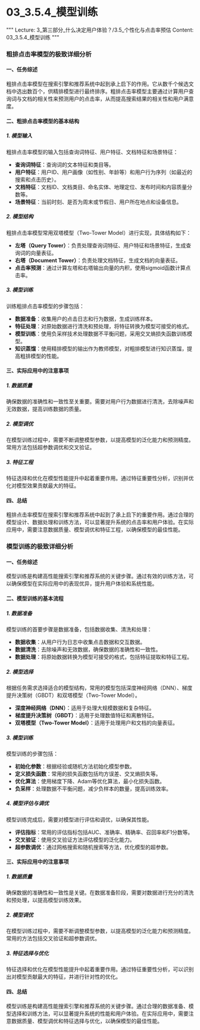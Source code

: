 # 03_3.5.4_模型训练

"""
Lecture: 3_第三部分_什么决定用户体验？/3.5_个性化与点击率预估
Content: 03_3.5.4_模型训练
"""

### 粗排点击率模型的极致详细分析

#### 一、任务综述
粗排点击率模型在搜索引擎和推荐系统中起到承上启下的作用。它从数千个候选文档中选出数百个，供精排模型进行最终排序。粗排点击率模型主要通过计算用户查询词与文档的相关性来预测用户的点击率，从而提高搜索结果的相关性和用户满意度。

#### 二、粗排点击率模型的基本结构

##### 1. 模型输入
粗排点击率模型的输入包括查询词特征、用户特征、文档特征和场景特征：
- **查询词特征**：查询词的文本特征和类目等。
- **用户特征**：用户ID、用户画像（如性别、年龄等）和用户行为序列（如最近的搜索和点击历史）。
- **文档特征**：文档ID、文档类目、命名实体、地理定位、发布时间和内容质量分数等。
- **场景特征**：当前时刻、是否为周末或节假日、用户所在地点和设备信息。

##### 2. 模型结构
粗排点击率模型常用双塔模型（Two-Tower Model）进行实现，具体结构如下：
- **左塔（Query Tower）**：负责处理查询词特征、用户特征和场景特征，生成查询词的向量表征。
- **右塔（Document Tower）**：负责处理文档特征，生成文档的向量表征。
- **点击率预测**：通过计算左塔和右塔输出向量的内积，使用sigmoid函数计算点击率。

##### 3. 模型训练
训练粗排点击率模型的步骤包括：
- **数据准备**：收集用户的点击日志和行为数据，生成训练样本。
- **特征处理**：对原始数据进行清洗和预处理，将特征转换为模型可接受的格式。
- **模型训练**：使用负采样技术处理数据不平衡问题，采用交叉熵损失函数训练模型。
- **知识蒸馏**：使用精排模型的输出作为教师模型，对粗排模型进行知识蒸馏，提高粗排模型的性能。

#### 三、实际应用中的注意事项

##### 1. 数据质量
确保数据的准确性和一致性至关重要。需要对用户行为数据进行清洗，去除噪声和无效数据，提高训练数据的质量。

##### 2. 模型调优
在模型训练过程中，需要不断调整模型参数，以提高模型的泛化能力和预测精度。常用方法包括超参数调优和交叉验证。

##### 3. 特征工程
特征选择和优化在模型性能提升中起着重要作用。通过特征重要性分析，识别并优化对模型效果贡献最大的特征。

#### 四、总结
粗排点击率模型在搜索引擎和推荐系统中起到了承上启下的重要作用。通过合理的模型设计、数据处理和训练方法，可以显著提升系统的点击率和用户体验。在实际应用中，需要注意数据质量、模型调优和特征工程，以确保模型的最佳性能。

### 模型训练的极致详细分析

#### 一、任务综述
模型训练是构建高性能搜索引擎和推荐系统的关键步骤。通过有效的训练方法，可以确保模型在实际应用中的表现优异，提升用户体验和系统性能。

#### 二、模型训练的基本流程

##### 1. 数据准备
模型训练的首要步骤是数据准备，包括数据收集、清洗和处理：
- **数据收集**：从用户行为日志中收集点击数据和交互数据。
- **数据清洗**：去除噪声和无效数据，确保数据的准确性和一致性。
- **数据处理**：将原始数据转换为模型可接受的格式，包括特征提取和特征工程。

##### 2. 模型选择
根据任务需求选择适合的模型结构，常用的模型包括深度神经网络（DNN）、梯度提升决策树（GBDT）和双塔模型（Two-Tower Model）。
- **深度神经网络（DNN）**：适用于处理大规模数据和复杂特征。
- **梯度提升决策树（GBDT）**：适用于处理数值特征和离散特征。
- **双塔模型（Two-Tower Model）**：适用于处理用户和文档的向量表征。

##### 3. 模型训练
模型训练的步骤包括：
- **初始化参数**：根据经验或随机方法初始化模型参数。
- **定义损失函数**：常用的损失函数包括均方误差、交叉熵损失等。
- **优化算法**：使用梯度下降、Adam等优化算法，最小化损失函数。
- **负采样**：处理数据不平衡问题，减少负样本的数量，提高训练效率。

##### 4. 模型评估与调优
模型训练完成后，需要对模型进行评估和调优，以确保其性能。
- **评估指标**：常用的评估指标包括AUC、准确率、精确率、召回率和F1分数等。
- **交叉验证**：使用交叉验证方法评估模型的泛化能力。
- **超参数调优**：通过网格搜索和随机搜索等方法，优化模型的超参数。

#### 三、实际应用中的注意事项

##### 1. 数据质量
确保数据的准确性和一致性是关键。在数据准备阶段，需要对数据进行充分的清洗和预处理，以提高模型训练效果。

##### 2. 模型调优
在模型训练过程中，需要不断调整模型参数，以提高模型的泛化能力和预测精度。常用的方法包括交叉验证和超参数调优。

##### 3. 特征选择与优化
特征选择和优化在模型性能提升中起着重要作用。通过特征重要性分析，可以识别出对模型贡献最大的特征，并进行针对性的优化。

#### 四、总结
模型训练是构建高性能搜索引擎和推荐系统的关键步骤。通过合理的数据准备、模型选择和训练方法，可以显著提升系统的性能和用户体验。在实际应用中，需要注意数据质量、模型调优和特征选择与优化，以确保模型的最佳性能。
